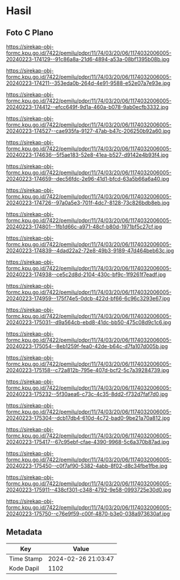 # Hasil

## Foto C Plano

https://sirekap-obj-formc.kpu.go.id/7422/pemilu/pdpr/11/74/03/20/06/1174032006005-20240223-174129--91c86a8a-21d6-4894-a53a-08bf1395b08b.jpg

https://sirekap-obj-formc.kpu.go.id/7422/pemilu/pdpr/11/74/03/20/06/1174032006005-20240223-174211--353eda0b-264d-4e91-9588-e52e07a7e93e.jpg

https://sirekap-obj-formc.kpu.go.id/7422/pemilu/pdpr/11/74/03/20/06/1174032006005-20240223-174412--efcc649f-9d1a-460a-b078-9ab0ecfb3332.jpg

https://sirekap-obj-formc.kpu.go.id/7422/pemilu/pdpr/11/74/03/20/06/1174032006005-20240223-174527--cae935fa-9127-47ab-b47c-206250b92a60.jpg

https://sirekap-obj-formc.kpu.go.id/7422/pemilu/pdpr/11/74/03/20/06/1174032006005-20240223-174636--5f5ae183-52e8-41ea-b527-d9142e4b93f4.jpg

https://sirekap-obj-formc.kpu.go.id/7422/pemilu/pdpr/11/74/03/20/06/1174032006005-20240223-174659--dec56fdc-2e96-41d1-bfcd-63a5b66a6a40.jpg

https://sirekap-obj-formc.kpu.go.id/7422/pemilu/pdpr/11/74/03/20/06/1174032006005-20240223-174726--97a0a5e3-701f-4dc7-8128-73c826bdb8eb.jpg

https://sirekap-obj-formc.kpu.go.id/7422/pemilu/pdpr/11/74/03/20/06/1174032006005-20240223-174801--1fb1d66c-a971-48cf-b80d-1971bf5c27cf.jpg

https://sirekap-obj-formc.kpu.go.id/7422/pemilu/pdpr/11/74/03/20/06/1174032006005-20240223-174839--4dad22a2-72e8-49b3-9189-47d464beb63c.jpg

https://sirekap-obj-formc.kpu.go.id/7422/pemilu/pdpr/11/74/03/20/06/1174032006005-20240223-174938--ce5c2d8d-2104-430c-bf9c-1f9261f7eadf.jpg

https://sirekap-obj-formc.kpu.go.id/7422/pemilu/pdpr/11/74/03/20/06/1174032006005-20240223-174959--175f74e5-0dcb-422d-bf66-6c96c3293e67.jpg

https://sirekap-obj-formc.kpu.go.id/7422/pemilu/pdpr/11/74/03/20/06/1174032006005-20240223-175031--d9a564cb-ebd8-41dc-bb50-475c08d9c1c6.jpg

https://sirekap-obj-formc.kpu.go.id/7422/pemilu/pdpr/11/74/03/20/06/1174032006005-20240223-175054--8eb1259f-fea0-42de-b64c-d7fa107d005b.jpg

https://sirekap-obj-formc.kpu.go.id/7422/pemilu/pdpr/11/74/03/20/06/1174032006005-20240223-175158--c72a812b-795e-407d-bcf2-5c7a39284739.jpg

https://sirekap-obj-formc.kpu.go.id/7422/pemilu/pdpr/11/74/03/20/06/1174032006005-20240223-175232--5f30aea6-c73c-4c35-8dd2-f732d7faf7d0.jpg

https://sirekap-obj-formc.kpu.go.id/7422/pemilu/pdpr/11/74/03/20/06/1174032006005-20240223-175304--dcb17db4-610d-4c72-bad0-9be21a70a812.jpg

https://sirekap-obj-formc.kpu.go.id/7422/pemilu/pdpr/11/74/03/20/06/1174032006005-20240223-175417--67c95ebf-cfae-4390-9968-5c6a370b87ad.jpg

https://sirekap-obj-formc.kpu.go.id/7422/pemilu/pdpr/11/74/03/20/06/1174032006005-20240223-175450--c0f7af90-5382-4abb-8f02-d8c34fbe1fbe.jpg

https://sirekap-obj-formc.kpu.go.id/7422/pemilu/pdpr/11/74/03/20/06/1174032006005-20240223-175911--438cf301-c348-4792-9e58-0993725e30d0.jpg

https://sirekap-obj-formc.kpu.go.id/7422/pemilu/pdpr/11/74/03/20/06/1174032006005-20240223-175750--c76e9f59-c00f-4870-b3e0-038a973630af.jpg


## Metadata

| Key        | Value               |
| ---------- | ------------------- |
| Time Stamp | 2024-02-26 21:03:47 |
| Kode Dapil | 1102                |



